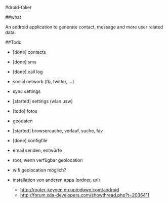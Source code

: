 #droid-faker

##what

An android application to generate contact, message and more user related data.

##Todo

- [done] contacts
- [done] sms
- [done] call log
- social network (fb, twitter, ...)
- sync settings
- [started] settings (wlan usw)
- [todo] fotos
- geodaten
- [started] browsercache, verlauf, suche, fav
- [done] configfile

- email senden, entwürfe
- root, wenn verfügbar geolocation
- wifi geolocation möglich?
- installation von anderen apps (ordner, url)
    - http://router-keygen.en.uptodown.com/android
    - http://forum.xda-developers.com/showthread.php?t=2036411
